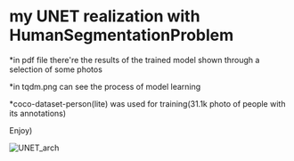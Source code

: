 # my UNET realization with HumanSegmentationProblem

*in pdf file there're the results of the trained model shown through a selection of some photos

*in tqdm.png can see the process of model learning

*coco-dataset-person(lite) was used for training(31.1k photo of people with its annotations)

Enjoy)

![UNET_arch](https://neerc.ifmo.ru/wiki/images/d/dc/U-net-architecture.png)

